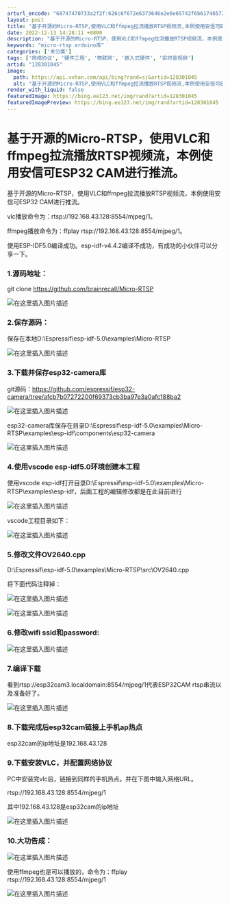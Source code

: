 ```yaml
---
arturl_encode: "68747470733a2f2f:626c6f672e6373646e2e6e65742f6b6174657264616973792f:61727469636c652f64657461696c732f313238333031303435"
layout: post
title: "基于开源的Micro-RTSP,使用VLC和ffmpeg拉流播放RTSP视频流,本例使用安信可ESP32-CAM进行推流"
date: 2022-12-13 14:28:11 +0800
description: "基于开源的Micro-RTSP，使用VLC和ffmpeg拉流播放RTSP视频流，本例使用安信可ESP"
keywords: "micro-rtsp arduino库"
categories: ['未分类']
tags: ['网络协议', '硬件工程', '物联网', '嵌入式硬件', '实时音视频']
artid: "128301045"
image:
  path: https://api.vvhan.com/api/bing?rand=sj&artid=128301045
  alt: "基于开源的Micro-RTSP,使用VLC和ffmpeg拉流播放RTSP视频流,本例使用安信可ESP32-CAM进行推流"
render_with_liquid: false
featuredImage: https://bing.ee123.net/img/rand?artid=128301045
featuredImagePreview: https://bing.ee123.net/img/rand?artid=128301045
---
```


# 基于开源的Micro-RTSP，使用VLC和ffmpeg拉流播放RTSP视频流，本例使用安信可ESP32 CAM进行推流。

基于开源的Micro-RTSP，使用VLC和ffmpeg拉流播放RTSP视频流，本例使用安信可ESP32 CAM进行推流。
  
vlc播放命令为：rtsp://192.168.43.128:8554/mjpeg/1。
  
ffmpeg播放命令为：ffplay rtsp://192.168.43.128:8554/mjpeg/1。
  
使用ESP-IDF5.0编译成功。esp-idf-v4.4.2编译不成功，有成功的小伙伴可以分享一下。

### 1.源码地址：

git clone https://github.com/brainrecall/Micro-RTSP
  
![在这里插入图片描述](https://i-blog.csdnimg.cn/blog_migrate/22f9eb92608129e32a95d4597b4a02fe.png)

### 2.保存源码：

保存在本地D:\Espressif\esp-idf-5.0\examples\Micro-RTSP
  
![在这里插入图片描述](https://i-blog.csdnimg.cn/blog_migrate/3982af94f0df62dfb63801939661ce19.png)

### 3.下载并保存esp32-camera库

git源码：https://github.com/espressif/esp32-camera/tree/afcb7b07272200f69373cb3ba97e3a0afc188ba2
  
![在这里插入图片描述](https://i-blog.csdnimg.cn/blog_migrate/399bacb0ae9205f633cb9b7f35f7e254.png)
  
esp32-camera库保存在目录D:\Espressif\esp-idf-5.0\examples\Micro-RTSP\examples\esp-idf\components\esp32-camera
  
![在这里插入图片描述](https://i-blog.csdnimg.cn/blog_migrate/88802955fd6040becb2051049f0a3324.png)

### 4.使用vscode esp-idf5.0环境创建本工程

使用vscode esp-idf打开目录D:\Espressif\esp-idf-5.0\examples\Micro-RTSP\examples\esp-idf，后面工程的编辑修改都是在此目前进行
  
![在这里插入图片描述](https://i-blog.csdnimg.cn/blog_migrate/be440d5a3538cebfb7e89b6eca2d29da.png)
  
vscode工程目录如下：
  
![在这里插入图片描述](https://i-blog.csdnimg.cn/blog_migrate/5928c4681c19fd53e67b41f928dcb5fb.png)

### 5.修改文件OV2640.cpp

D:\Espressif\esp-idf-5.0\examples\Micro-RTSP\src\OV2640.cpp
  
将下面代码注释掉：
  
![在这里插入图片描述](https://i-blog.csdnimg.cn/blog_migrate/9722270d108774b54ef01962b96cf396.png)
  
![在这里插入图片描述](https://i-blog.csdnimg.cn/blog_migrate/a712fb3ae5ccc9052139e5bb4308cac6.png)

### 6.修改wifi ssid和password:

![在这里插入图片描述](https://i-blog.csdnimg.cn/blog_migrate/2c003025fc0d053cd5815e1dbb7f5b1c.png)

### 7.编译下载

看到rtsp://esp32cam3.localdomain:8554/mjpeg/1代表ESP32CAM rtsp串流以及准备好了。
  
![在这里插入图片描述](https://i-blog.csdnimg.cn/blog_migrate/5009ea598e55943db31cf3ce6b08020a.png)

### 8.下载完成后esp32cam链接上手机ap热点

esp32cam的ip地址是192.168.43.128

### 9.下载安装VLC，并配置网络协议

PC中安装完vlc后，链接到同样的手机热点。并在下图中输入网络URL。
  
rtsp://192.168.43.128:8554/mjpeg/1
  
其中192.168.43.128是esp32cam的ip地址
  
![在这里插入图片描述](https://i-blog.csdnimg.cn/blog_migrate/bca771e48f02abdb0d72931107ecb94c.png)

### 10.大功告成：

![在这里插入图片描述](https://i-blog.csdnimg.cn/blog_migrate/9f8ef82e38d6b76a8e10361fff32ab60.png)
  
使用ffmpeg也是可以播放的，命令为：ffplay rtsp://192.168.43.128:8554/mjpeg/1
  
![在这里插入图片描述](https://i-blog.csdnimg.cn/blog_migrate/4534b820f6459cf83b4306d27fed9127.png)